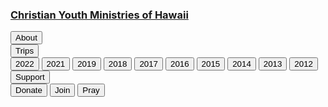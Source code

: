 
### [Christian Youth Ministries of Hawaii](/)

<div class="menu">
    <div id="button" class="button">
        <input type="button" class="sub_button" value="About" onclick="window.location.href='/about'"/>
    </div>
    <div id="button" class="button dropdown">
        <input type="button" class="sub_button" value="Trips" onclick="window.location.href=this.parentElement.children[1].children[0].getAttribute('href')"/>
        <div class="dropdown_content">
            <input type="button" class="sub_button" value="2022" href='/2022'   onclick="window.location.href=this.getAttribute('href')"/>
            <input type="button" class="sub_button" value="2021" href='/2021'   onclick="window.location.href=this.getAttribute('href')"/>
            <input type="button" class="sub_button" value="2019" href='/2019'   onclick="window.location.href=this.getAttribute('href')"/>
            <input type="button" class="sub_button" value="2018" href='/2018'   onclick="window.location.href=this.getAttribute('href')"/>
            <input type="button" class="sub_button" value="2017" href='/2017'   onclick="window.location.href=this.getAttribute('href')"/>
            <input type="button" class="sub_button" value="2016" href='/2016'   onclick="window.location.href=this.getAttribute('href')"/>
            <input type="button" class="sub_button" value="2015" href='/2015'   onclick="window.location.href=this.getAttribute('href')"/>
            <input type="button" class="sub_button" value="2014" href='/2014'   onclick="window.location.href=this.getAttribute('href')"/>
            <input type="button" class="sub_button" value="2013" href='/2013'   onclick="window.location.href=this.getAttribute('href')"/>
            <input type="button" class="sub_button" value="2012" href='/2012'   onclick="window.location.href=this.getAttribute('href')"/>
        </div>
    </div>
    <div id="button" class="button dropdown">
        <input type="button" class="sub_button" value="Support" onclick="window.location.href='/support'"/>
        <div class="dropdown_content">
            <input type="button" class="sub_button" value="Donate" href='/support#donate'   onclick="window.location.href=this.getAttribute('href')"/>
            <input type="button" class="sub_button" value="Join" href='/support#join'       onclick="window.location.href=this.getAttribute('href')"/>
            <input type="button" class="sub_button" value="Pray" href='/support#pray'       onclick="window.location.href=this.getAttribute('href')"/>
        </div>
    </div>
</div>
